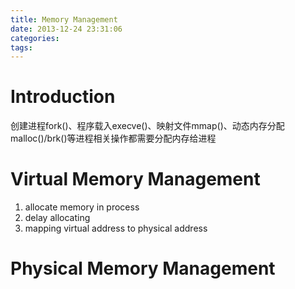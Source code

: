 ```yaml
---
title: Memory Management
date: 2013-12-24 23:31:06
categories:
tags:
---
```


# Introduction
创建进程fork()、程序载入execve()、映射文件mmap()、动态内存分配malloc()/brk()等进程相关操作都需要分配内存给进程

# Virtual Memory Management
1. allocate memory in process
2. delay allocating
3. mapping virtual address to physical address
# Physical Memory Management

